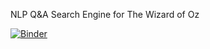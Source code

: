 NLP Q&amp;A Search Engine for The Wizard of Oz

[![Binder](https://mybinder.org/badge_logo.svg)](https://mybinder.org/v2/gh/laurenmcdowney/tm_nlp_qa_search_engine_oz/master)
